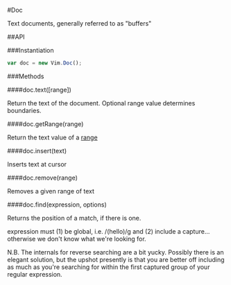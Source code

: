 #Doc

Text documents, generally referred to as "buffers"

##API

###Instantiation

```javascript
var doc = new Vim.Doc();
```

###Methods

####doc.text([range])

Return the text of the document. Optional range value determines boundaries.

####doc.getRange(range)

Return the text value of a [range](Types.md#range)


####doc.insert(text)

Inserts text at cursor

####doc.remove(range)

Removes a given range of text


####doc.find(expression, options)

Returns the position of a match, if there is one.

expression must (1) be global, i.e. /(hello)/g and (2) include a capture... otherwise we don't know what we're looking for.

N.B. The internals for reverse searching are a bit yucky. Possibly there is an elegant solution, but the upshot presently is that you are better off including as much as you're searching for within the first captured group of your regular expression.


